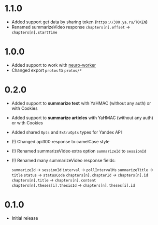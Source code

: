 # 1.1.0

- Added support get data by sharing token (`https://300.ya.ru/TOKEN`)
- Renamed summarizeVideo response `chapters[n].offset` -> `chapters[n].startTime`

# 1.0.0

- Added support to work with [neuro-worker](https://github.com/FOSWLY/neuro-worker)
- Changed export `protos` to `protos/*`

# 0.2.0

- Added support to **summarize text** with YaHMAC (without any auth) or with Cookies
- Added support to **summarize articles** with YaHMAC (without any auth) or with Cookies
- Added shared `Opts` and `ExtraOpts` types for Yandex API
- (!) Changed api300 response to camelCase style
- (!) Renamed summarizeVideo extra option `summarizeId` to `sessionId`
- (!) Renamed many summarizeVideo response fields:

  `summarizeId` -> `sessionId`
  `interval` -> `pollIntervalMs`
  `summarizeTitle` -> `title`
  `status` -> `statusCode`
  `chapters[n].chapterId` -> `chapters[n].id`
  `chapters[n].title` -> `chapters[n].content`
  `chapters[n].theses[i].thesisId` -> `chapters[n].theses[i].id`

# 0.1.0

- Initial release
